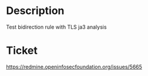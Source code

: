 # Description

Test bidirection rule with TLS ja3 analysis

# Ticket

https://redmine.openinfosecfoundation.org/issues/5665

